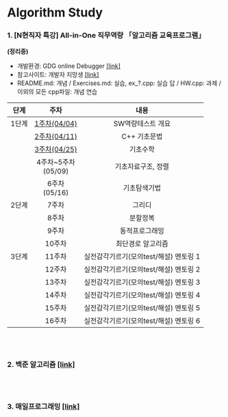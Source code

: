 # Algorithm Study


### 1. [N현직자 특강] All-in-One 직무역량 「알고리즘 교육프로그램」
**(정리중)**
* 개발환경: GDG online Debugger [[link]](http://www.onlinegdb.com/)
* 참고사이트: 개발자 지망생  [[link]](https://blockdmask.tistory.com/category/%3C%EA%B0%9C%EC%9D%B8%EA%B3%B5%EB%B6%80%3E)
* README.md: 개념 / Exercises.md: 실습, ex_?.cpp: 실습 답 / HW.cpp: 과제 / 이외의 모든 cpp파일: 개념 연습  

|단계|주차|내용|
|:--:|:--:|:--:|
|1단계|[1주차(04/04)](https://github.com/kimkyeongnam/STUDY_Algorithm/tree/master/%5BN%ED%98%84%EC%A7%81%EC%9E%90%20%ED%8A%B9%EA%B0%95%5D%20All-in-One%20%EC%A7%81%EB%AC%B4%EC%97%AD%EB%9F%89%20%E3%80%8C%EC%95%8C%EA%B3%A0%EB%A6%AC%EC%A6%98%20%EA%B5%90%EC%9C%A1%ED%94%84%EB%A1%9C%EA%B7%B8%EB%9E%A8%E3%80%8D/1%EC%A3%BC%EC%B0%A8(190404))|SW역량테스트 개요|
||[2주차(04/11)](https://github.com/kimkyeongnam/Algorithm/tree/master/%5BN%ED%98%84%EC%A7%81%EC%9E%90%20%ED%8A%B9%EA%B0%95%5D%20All-in-One%20%EC%A7%81%EB%AC%B4%EC%97%AD%EB%9F%89%20%E3%80%8C%EC%95%8C%EA%B3%A0%EB%A6%AC%EC%A6%98%20%EA%B5%90%EC%9C%A1%ED%94%84%EB%A1%9C%EA%B7%B8%EB%9E%A8%E3%80%8D/2%EC%A3%BC%EC%B0%A8(190411))|C++ 기초문법|
||[3주차(04/25)](https://github.com/kimkyeongnam/STUDY_Algorithm/tree/master/%5BN%ED%98%84%EC%A7%81%EC%9E%90%20%ED%8A%B9%EA%B0%95%5D%20All-in-One%20%EC%A7%81%EB%AC%B4%EC%97%AD%EB%9F%89%20%E3%80%8C%EC%95%8C%EA%B3%A0%EB%A6%AC%EC%A6%98%20%EA%B5%90%EC%9C%A1%ED%94%84%EB%A1%9C%EA%B7%B8%EB%9E%A8%E3%80%8D/3%EC%A3%BC%EC%B0%A8(190425))|기초수학|
||4주차~5주차<br>(05/09)|기초자료구조, 정렬|
||6주차<br>(05/16)|기초탐색기법|
|2단계|7주차|그리디|
||8주차|분할정복|
||9주차|동적프로그래밍|
||10주차|최단경로 알고리즘|
|3단계|11주차|실전감각기르기(모의test/해설) 멘토링 1|
||12주차|실전감각기르기(모의test/해설) 멘토링 2|
||13주차|실전감각기르기(모의test/해설) 멘토링 3|
||14주차|실전감각기르기(모의test/해설) 멘토링 4|
||15주차|실전감각기르기(모의test/해설) 멘토링 5|
||16주차|실전감각기르기(모의test/해설) 멘토링 6|

<br><br>

### 2. 백준 알고리즘 [[link]](https://www.acmicpc.net/)
<br><br>


### 3. 매일프로그래밍  [[link]](https://mailprogramming.com/)
<br><br>
